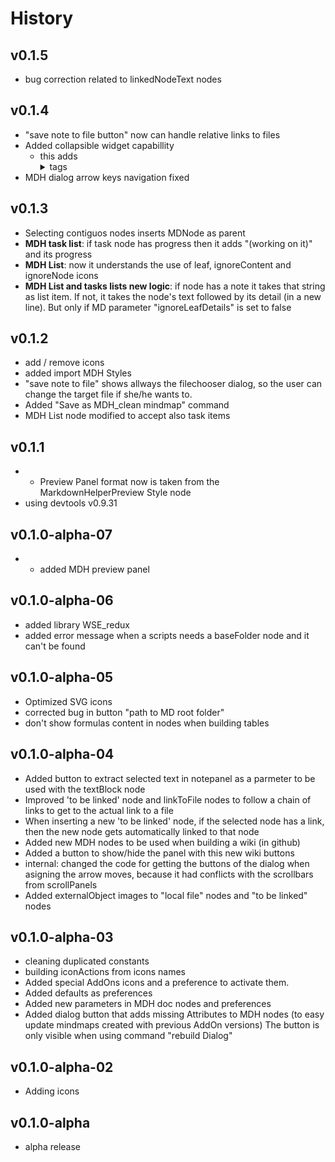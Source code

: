 # History

## v0.1.5

* bug correction related to linkedNodeText nodes

## v0.1.4

* "save note to file button" now can handle relative links to files
* Added collapsible widget capabillity
  * this adds <details> and <summary> tags
* MDH dialog arrow keys navigation fixed

## v0.1.3

* Selecting contiguos nodes inserts MDNode as parent
* **MDH task list**: if task node has progress then it adds "(working on it)" and its progress
* **MDH List**: now it understands the use of leaf, ignoreContent and ignoreNode icons
* **MDH List and tasks lists new logic**: if node has a note it takes that string as list item. If not, it takes the node's text followed by its detail (in a new line). But only if MD parameter "ignoreLeafDetails" is set to false

## v0.1.2

* add / remove icons
* added import MDH Styles
* "save note to file" shows allways the filechooser dialog, so the user can change the target file if she/he wants to.
* Added "Save as MDH_clean mindmap" command
* MDH List node modified to accept also task items

## v0.1.1

* - Preview Panel format now is taken from the MarkdownHelperPreview Style node
* using devtools v0.9.31

## v0.1.0-alpha-07

* - added MDH preview panel

## v0.1.0-alpha-06

* added library WSE_redux
* added error message when a scripts needs a baseFolder node and it can't be found

## v0.1.0-alpha-05

* Optimized SVG icons
* corrected bug in button "path to MD root folder"
* don't show formulas content in nodes when building tables

## v0.1.0-alpha-04

* Added button to extract selected text in notepanel as a parmeter to be used with the textBlock node
* Improved 'to be linked' node and  linkToFile nodes to follow a chain of links to get to the actual link to a file
* When inserting a new 'to be linked' node, if the selected node has a link, then the new node gets automatically linked to that node
* Added new MDH nodes to be used when building a wiki (in github)
* Added a button to show/hide the panel with this new wiki buttons
* internal: changed the code for getting the buttons of the dialog when asigning the arrow moves, because it had conflicts with the scrollbars from scrollPanels
* Added externalObject images to "local file" nodes and "to be linked" nodes

## v0.1.0-alpha-03

* cleaning duplicated constants
* building iconActions from icons names
* Added special AddOns icons and a preference to activate them.
* Added defaults as preferences
* Added new parameters in MDH doc nodes and preferences
* Added dialog button that adds missing Attributes to MDH nodes (to easy update mindmaps created with previous AddOn versions)
The button is only visible when using command "rebuild Dialog"

## v0.1.0-alpha-02

* Adding icons

## v0.1.0-alpha

* alpha release
